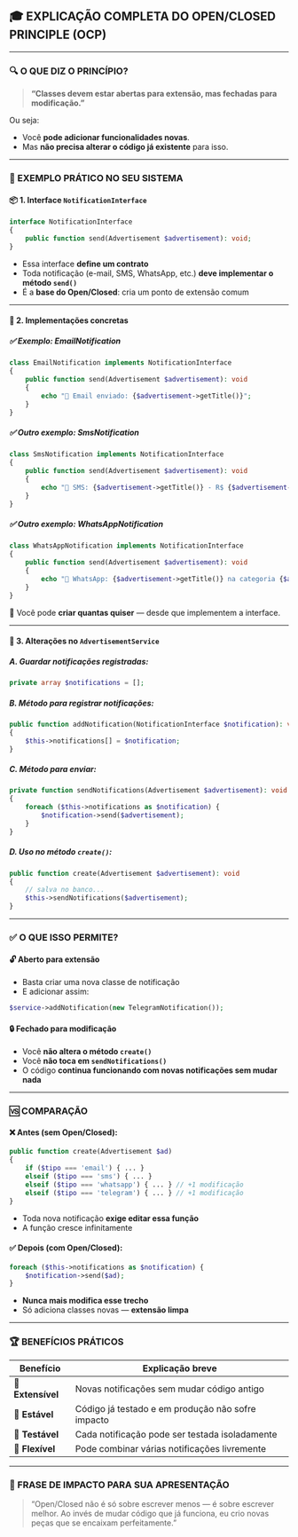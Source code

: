 ## 🎓 EXPLICAÇÃO COMPLETA DO OPEN/CLOSED PRINCIPLE (OCP)

---

### 🔍 O QUE DIZ O PRINCÍPIO?

> **“Classes devem estar abertas para extensão, mas fechadas para modificação.”**

Ou seja:

* Você **pode adicionar funcionalidades novas**.
* Mas **não precisa alterar o código já existente** para isso.

---

### 🧠 EXEMPLO PRÁTICO NO SEU SISTEMA

#### 📦 **1. Interface `NotificationInterface`**

```php
interface NotificationInterface
{
    public function send(Advertisement $advertisement): void;
}
```

* Essa interface **define um contrato**
* Toda notificação (e-mail, SMS, WhatsApp, etc.) **deve implementar o método `send()`**
* É a **base do Open/Closed**: cria um ponto de extensão comum

---

#### 📩 **2. Implementações concretas**

##### ✅ Exemplo: EmailNotification

```php
class EmailNotification implements NotificationInterface
{
    public function send(Advertisement $advertisement): void
    {
        echo "📧 Email enviado: {$advertisement->getTitle()}";
    }
}
```

##### ✅ Outro exemplo: SmsNotification

```php
class SmsNotification implements NotificationInterface
{
    public function send(Advertisement $advertisement): void
    {
        echo "📱 SMS: {$advertisement->getTitle()} - R$ {$advertisement->getPrice()}";
    }
}
```

##### ✅ Outro exemplo: WhatsAppNotification

```php
class WhatsAppNotification implements NotificationInterface
{
    public function send(Advertisement $advertisement): void
    {
        echo "💬 WhatsApp: {$advertisement->getTitle()} na categoria {$advertisement->getCategory()->getName()}";
    }
}
```

🔧 Você pode **criar quantas quiser** — desde que implementem a interface.

---

#### 🧰 **3. Alterações no `AdvertisementService`**

##### A. Guardar notificações registradas:

```php
private array $notifications = [];
```

##### B. Método para registrar notificações:

```php
public function addNotification(NotificationInterface $notification): void
{
    $this->notifications[] = $notification;
}
```

##### C. Método para enviar:

```php
private function sendNotifications(Advertisement $advertisement): void
{
    foreach ($this->notifications as $notification) {
        $notification->send($advertisement);
    }
}
```

##### D. Uso no método `create()`:

```php
public function create(Advertisement $advertisement): void
{
    // salva no banco...
    $this->sendNotifications($advertisement);
}
```

---

### ✅ O QUE ISSO PERMITE?

#### **🔓 Aberto para extensão**

* Basta criar uma nova classe de notificação
* E adicionar assim:

```php
$service->addNotification(new TelegramNotification());
```

#### **🔒 Fechado para modificação**

* Você **não altera o método `create()`**
* Você **não toca em `sendNotifications()`**
* O código **continua funcionando com novas notificações sem mudar nada**

---

### 🆚 COMPARAÇÃO

#### ❌ Antes (sem Open/Closed):

```php
public function create(Advertisement $ad)
{
    if ($tipo === 'email') { ... }
    elseif ($tipo === 'sms') { ... }
    elseif ($tipo === 'whatsapp') { ... } // +1 modificação
    elseif ($tipo === 'telegram') { ... } // +1 modificação
}
```

* Toda nova notificação **exige editar essa função**
* A função cresce infinitamente

#### ✅ Depois (com Open/Closed):

```php
foreach ($this->notifications as $notification) {
    $notification->send($ad);
}
```

* **Nunca mais modifica esse trecho**
* Só adiciona classes novas — **extensão limpa**

---

### 🏆 BENEFÍCIOS PRÁTICOS

| Benefício         | Explicação breve                                  |
| ----------------- | ------------------------------------------------- |
| 🔄 **Extensível** | Novas notificações sem mudar código antigo        |
| 🧱 **Estável**    | Código já testado e em produção não sofre impacto |
| 🔬 **Testável**   | Cada notificação pode ser testada isoladamente    |
| 🧩 **Flexível**   | Pode combinar várias notificações livremente      |

---

### 📌 FRASE DE IMPACTO PARA SUA APRESENTAÇÃO

> “Open/Closed não é só sobre escrever menos — é sobre escrever melhor. Ao invés de mudar código que já funciona, eu crio novas peças que se encaixam perfeitamente.”

